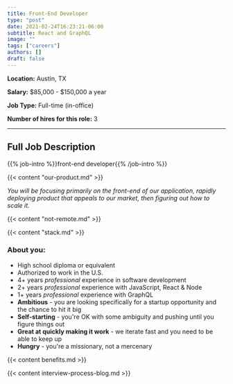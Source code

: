 ```yaml
---
title: Front-End Developer
type: "post"
date: 2021-02-24T16:23:21-06:00
subtitle: React and GraphQL
image: ""
tags: ["careers"]
authors: []
draft: false
---
```


**Location:** Austin, TX

**Salary:** $85,000 - $150,000 a year

**Job Type:** Full-time (in-office)

**Number of hires for this role:** 3

---

## Full Job Description

{{% job-intro %}}front-end developer{{% /job-intro %}}

{{< content "our-product.md" >}}

*You will be focusing primarily on the front-end of our application, rapidly deploying product that appeals to our market, then figuring out how to scale it.*

{{< content "not-remote.md" >}}

{{< content "stack.md" >}}

### About you:
- High school diploma or equivalent
- Authorized to work in the U.S.
- 4+ years *professional* experience in software development
- 2+ years *professional* experience with JavaScript, React & Node
- 1+ years *professional* experience with GraphQL
- **Ambitious** - you are looking specifically for a startup opportunity and the chance to hit it big
- **Self-starting** - you're OK with some ambiguity and pushing until you figure things out
- **Great at quickly making it work** - we iterate fast and you need to be able to keep up
- **Hungry** - you're a missionary, not a mercenary

{{< content benefits.md >}}

{{< content interview-process-blog.md >}}
